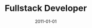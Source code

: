 ---
title: "Fullstack Developer"
company: "ConvaTec"
employment: "Contractor"
date: 2011-01-01
highlights: ['Developed convatec.dk website based on Umbraco.']
skills: []
website: 'https://convatec.dk'
---